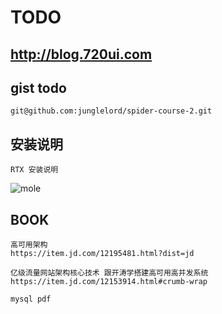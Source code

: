 # TODO

## http://blog.720ui.com

## gist todo
```
git@github.com:junglelord/spider-course-2.git
```

## 安装说明
```
RTX 安装说明
```

![mole](https://github.com/linwh8/ModernWebPrograming/raw/master/My_image/puzzle.png)

## BOOK
```
高可用架构
https://item.jd.com/12195481.html?dist=jd

亿级流量网站架构核心技术 跟开涛学搭建高可用高并发系统
https://item.jd.com/12153914.html#crumb-wrap

mysql pdf
```
